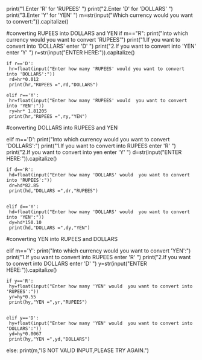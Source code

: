 print("1.Enter 'R' for 'RUPEES' ")
print("2.Enter 'D' for 'DOLLARS' ")
print("3.Enter 'Y' for 'YEN' ")
m=str(input("Which currency would you want to convert:")).capitalize()


#converting RUPEES into DOLLARS and YEN
if m=="R":
    print("Into which currency would you want to convert 'RUPEES'")
    print("1.If you want to convert into 'DOLLARS' enter 'D' ")
    print("2.If you want to convert into 'YEN' enter 'Y' ")
    r=str(input("ENTER HERE:")).capitalize()
    
    if r=='D':
     hr=float(input("Enter how many 'RUPEES' would you want to convert into 'DOLLARS':")) 
     rd=hr*0.012
     print(hr,"RUPEES =",rd,"DOLLARS")

    elif r=='Y':
     hr=float(input("Enter how many 'RUPEES' would  you want to convert into 'YEN':")) 
     ry=hr*	1.81205
     print(hr,"RUPEES =",ry,"YEN")



  #converting DOLLARS into RUPEES and YEN 
     
elif m=='D':
    print("Into which currency would  you want to convert 'DOLLARS':")
    print("1.If you want to convert into RUPEES enter 'R' ")
    print("2.If you want to convert into yen enter 'Y' ")
    d=str(input("ENTER HERE:")).capitalize()
    
  
    if d=='R':
     hd=float(input("Enter how many 'DOLLARS' would  you want to convert into 'RUPEES':")) 
     dr=hd*82.85
     print(hd,"DOLLARS =",dr,"RUPEES")


    elif d=='Y':
     hd=float(input("Enter how many 'DOLLARS' would  you want to convert into 'YEN':")) 
     dy=hd*150.10
     print(hd,"DOLLARS =",dy,"YEN")

#converting YEN into RUPEES and DOLLARS 

    
elif m=='Y':
    print("Into which currency would you want to convert 'YEN':")
    print("1.If you want to convert into RUPEES enter 'R' ")
    print("2.If you want to convert into DOLLARS enter 'D' ")
    y=str(input("ENTER HERE:")).capitalize()


    
    if y=='R': 
     hy=float(input("Enter how many 'YEN' would  you want to convert into 'RUPEES':")) 
     yr=hy*0.55
     print(hy,"YEN =",yr,"RUPEES")


    elif y=='D': 
     hy=float(input("Enter how many 'YEN' would  you want to convert into 'DOLLARS':")) 
     yd=hy*0.0067
     print(hy,"YEN =",yd,"DOLLARS")


else: 
    print(m,"IS NOT VALID INPUT,PLEASE TRY AGAIN.")
     




        

    


